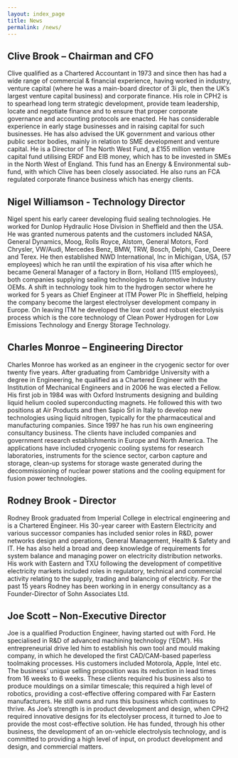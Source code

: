 ```yaml
---
layout: index_page
title: News
permalink: /news/
---
```


Clive Brook – Chairman and CFO
------------------------------
Clive qualified as a Chartered Accountant in 1973 and since then has had a wide range of commercial & financial experience, having worked in industry, venture capital (where he was a main-board director of 3i plc, then the UK’s largest venture capital business) and corporate finance. His role in CPH2 is to spearhead long term strategic development, provide team leadership, locate and negotiate finance and to ensure that proper corporate governance and accounting protocols are enacted.  He has considerable experience in early stage businesses and in raising capital for such businesses. He has also advised the UK government and various other public sector bodies, mainly in relation to SME development and venture capital.  He is a Director of The North West Fund, a £155 million venture capital fund utilising ERDF and EIB money, which has to be invested in SMEs in the North West of England. This fund has an Energy & Environmental sub-fund, with which Clive has been closely associated. He also runs an FCA regulated corporate finance business which has energy clients.

Nigel Williamson - Technology Director
------------------------------
Nigel spent his early career developing fluid sealing technologies.  He worked for Dunlop Hydraulic Hose Division in Sheffield and then the USA.  He was granted numerous patents and the customers included NASA, General Dynamics, Moog, Rolls Royce, Alstom, General Motors, Ford Chrysler, VW/Audi, Mercedes Benz, BMW, TRW, Bosch, Delphi, Case, Deere and Terex.  He then established NWD International, Inc in Michigan, USA, (57 employees) which he ran until the expiration of his visa after which he became General Manager of a factory in Born, Holland (115 employees), both companies supplying sealing technologies to Automotive Industry OEMs.  A shift in technology took him to the hydrogen sector where he worked for 5 years as Chief Engineer at ITM Power Plc in Sheffield, helping the company become the largest electrolyser development company in Europe.  On leaving ITM he developed the low cost and robust electrolysis process which is the core technology of Clean Power Hydrogen for Low Emissions Technology and Energy Storage Technology.

Charles Monroe – Engineering Director
------------------------------
Charles Monroe has worked as an engineer in the cryogenic sector for over twenty five years.  After graduating from Cambridge University with a degree in Engineering, he qualified as a Chartered Engineer with the Institution of Mechanical Engineers and in 2006 he was elected a Fellow.  His first job in 1984 was with Oxford Instruments designing and building liquid helium cooled superconducting magnets.  He followed this with two positions at Air Products and then Sapio Srl in Italy to develop new technologies using liquid nitrogen, typically for the pharmaceutical and manufacturing companies.  Since 1997 he has run his own engineering consultancy business.  The clients have included companies and government research establishments in Europe and North America.  The applications have included cryogenic cooling systems for research laboratories, instruments for the science sector, carbon capture and storage, clean-up systems for storage waste generated during the decommissioning of nuclear power stations and the cooling equipment for fusion power technologies.

Rodney Brook - Director
------------------------------
Rodney Brook graduated from Imperial College in electrical engineering and is a Chartered Engineer. His 30-year career with Eastern Electricity and various successor companies has included senior roles in R&D, power networks design and operations, General Management,  Health & Safety and  IT.  He has also held a broad and deep knowledge of requirements for system balance and managing power on electricity distribution networks. His work with Eastern and TXU following the development of competitive electricity markets included roles in regulatory, technical and commercial activity relating to the supply, trading and balancing of electricity. For the past 15 years Rodney has been working in in energy consultancy as a Founder-Director of Sohn Associates Ltd.

Joe Scott – Non-Executive Director
------------------------------
Joe is a qualified Production Engineer, having started out with Ford. He specialised in R&D of advanced machining technology (‘EDM’). His entrepreneurial drive led him to establish his own tool and mould making company, in which he developed the first CAD/CAM-based paperless toolmaking processes. His customers included Motorola, Apple, Intel etc. The business’ unique selling proposition was its reduction in lead times from 16 weeks to 6 weeks.
These clients required his business also to produce mouldings on a similar timescale; this required a high level of robotics, providing a cost-effective offering compared with Far Eastern manufacturers.  He still owns and runs this business which continues to thrive. As Joe’s strength is in product development and design, when CPH2 required innovative designs for its electolyser process, it turned to Joe to provide the most cost-effective solution. He has funded, through his other business, the development of an on-vehicle electrolysis technology, and is committed to providing a high level of input, on product development and design, and commercial matters.
